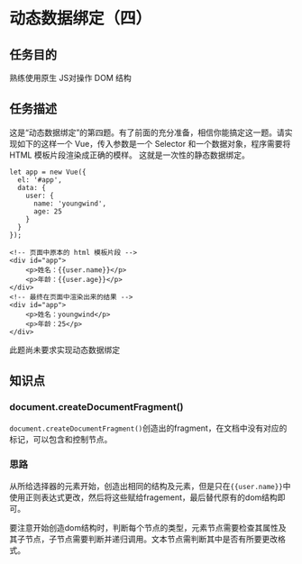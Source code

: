 # 动态数据绑定（四）
## 任务目的
熟练使用原生 JS对操作 DOM 结构
## 任务描述
这是“动态数据绑定”的第四题。有了前面的充分准备，相信你能搞定这一题。请实现如下的这样一个 Vue，传入参数是一个 Selector 和一个数据对象，程序需要将 HTML 模板片段渲染成正确的模样。 这就是一次性的静态数据绑定。
```
let app = new Vue({
  el: '#app',
  data: {
    user: {
      name: 'youngwind',
      age: 25
    }
  }
});
```
```
<!-- 页面中原本的 html 模板片段 -->
<div id="app">
    <p>姓名：{{user.name}}</p>
    <p>年龄：{{user.age}}</p>
</div>
<!-- 最终在页面中渲染出来的结果 -->
<div id="app">
    <p>姓名：youngwind</p>
    <p>年龄：25</p>
</div>
```
此题尚未要求实现动态数据绑定
## 知识点
### document.createDocumentFragment()
`document.createDocumentFragment()`创造出的fragment，在文档中没有对应的标记，可以包含和控制节点。
### 思路
从所给选择器的元素开始，创造出相同的结构及元素，但是只在`{{user.name}}`中使用正则表达式更改，然后将这些赋给fragement，最后替代原有的dom结构即可。

要注意开始创造dom结构时，判断每个节点的类型，元素节点需要检查其属性及其子节点，子节点需要判断并递归调用。文本节点需判断其中是否有所要更改格式。
